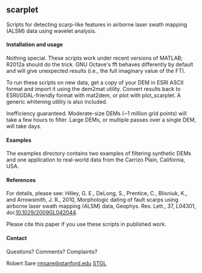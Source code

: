 ## scarplet
Scripts for detecting scarp-like features in airborne laser swath mapping (ALSM) data using wavelet analysis.

#### Installation and usage
Nothing special. These scripts work under recent versions of MATLAB; R2012a should do the trick. GNU Octave's fft behaves differently by default and will give unexpected results (i.e., the full imaginary value of the FT).

To run these scripts on new data, get a copy of your DEM in ESRI ASCII format and import it using the dem2mat utility. Convert results back to ESRI/GDAL-friendly format with mat2dem, or plot with plot_scarplet. A generic whitening utility is also included. 

Inefficiency guaranteed. Moderate-size DEMs (~1 million grid points) will take a few hours to filter. Large DEMs, or multiple passes over a single DEM, will take days.

#### Examples
The examples directory contains two examples of filtering synthetic DEMs and one application to real-world data from the Carrizo Plain, California, USA. 

#### References
For details, please see:
Hilley, G. E., DeLong, S., Prentice, C., Blisniuk, K., and Arrowsmith, J. R., 2010, Morphologic dating of fault scarps using airborne laser swath mapping (ALSM) data, Geophys. Res. Lett., 37, L04301, doi:[10.1029/2009GL042044](http://dx.doi.org/10.1029/2009GL042044).

Please cite this paper if you use these scripts in published work.

#### Contact
Questions? Comments? Complaints?

Robert Sare [rmsare@stanford.edu](mailto:rmsare@NOSPAMstanford.edu)
[STGL](https://pangea.stanford.edu/researchgroups/tectonicgeomorph/)
